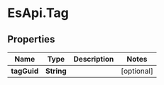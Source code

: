 # EsApi.Tag

## Properties

Name | Type | Description | Notes
------------ | ------------- | ------------- | -------------
**tagGuid** | **String** |  | [optional] 


